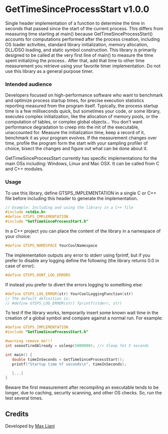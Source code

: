 GetTimeSinceProcessStart v1.0.0
=====

Single header implementation of a function to determine the time in seconds that
passed since the start of the current process.  This differs from measuring time
starting at main() because  GetTimeSinceProcessStart() accounts for computations
performed after the process creation,  including OS loader activities,  standard
library initialization,  memory allocation,  DLL/DSO loading,  and static symbol
construction.
This library is primarily designed to be called at the very first line of main()
to measure the time spent  initializing the process..  After that, add that time
to other time measurement you retrieve using your favorite timer implementation.
Do not use this library as a general purpose timer.

### Intended audience
Developers focused on  high-performance  software who want to
benchmark and optimize  process startup times,  for precise execution statistics
reporting measured from the program itself.
Typically,  the process startup time is a few milliseconds quick,  but sometimes
your code, or some library, executes complex initialization, like the allocation
of memory pools, or the computation of tables, or complex global objects...
You don't want performance degradation to creep into the init of the executable,
unaccounted for. Measure the initialization time, keep a record of it, benchmark
it as your program  evolves.  If the measurement changes over time,  profile the
program form the start with your sampling profiler of choice, bisect the changes
and figure out what can be done about it.

GetTimeSinceProcessStart currently has specific implementations for the main OSs
including: Windows, Linux and Mac OSX. It can be called from C and C++ modules.

### Usage
To use this library, define GTSPS_IMPLEMENTATION in a single C or C++
file before including this header to generate the implementation.

```cpp
// Example: Including and using the library in a C++ file
#include <stdio.h>
#define GTSPS_IMPLEMENTATION
#include "GetTimeSinceProcessStart.h"
```

In a C++ project you can place the content of the library in a namespace of your
choice:
```cpp
#define GTSPS_NAMESPACE YourCoolNamespace
```

The implementation outputs any error to stderr using fprintf,  but if you prefer
to disable any logging define  the following (the library returns 0.0 in case of
error):
```cpp
#define GTSPS_DONT_LOG_ERRORS
```

If instead you prefer to divert the errors logging to something else:
```cpp
#define GTSPS_LOG_ERROR(str) YourCoolLoggingFunction(str)
// The default definition is:
// #define GTSPS_LOG_ERROR(str) fprintf(stderr, str)
```

To test if the  library works,  temporarily insert some  known wait time  in the
creation of a global symbol and compare against a normal run. For example:

```cpp
#define GTSPS_IMPLEMENTATION
#include "GetTimeSinceProcessStart.h"

#warning remove me!!!
int sooooTiredAlready = usleep(5000000); //< Sleep fot 5 seconds

int main() {
   double timeInSeconds = GetTimeSinceProcessStart();
   printf("Startup time %f seconds\n", timeInSeconds);

   [...]
}
```

Beware the first measurement after recompiling an executable tends to be longer,
due to caching, security scanning, and other OS checks. So, run the test several
times.

Credits
-------
Developed by [Max Liani](https://maxliani.wordpress.com/)
